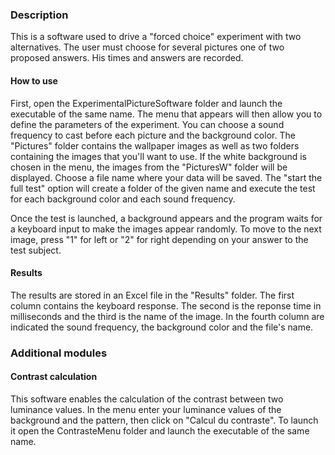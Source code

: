
### Description

This is a software used to drive a "forced choice" experiment with two alternatives. The user must choose for several pictures one of two proposed answers. His times and answers are recorded.  


#### How to use

First, open the ExperimentalPictureSoftware folder and launch the executable of the same name.
The menu that appears will then allow you to define the parameters of the experiment. You can choose a sound frequency to cast before each picture and the background color. The "Pictures" folder contains the wallpaper images as well as two folders containing the images that you'll want to use. If the white background is chosen in the menu, the images from the "PicturesW" folder will be displayed. 
Choose a file name where your data will be saved. The "start the full test" option will create a folder of the given name and execute the test for each background color and each sound frequency.

Once the test is launched, a background appears and the program waits for a keyboard input to make the images appear randomly.
To move to the next image, press "1" for left or "2" for right depending on your answer to the test subject. 

#### Results

The results are stored in an Excel file in the "Results" folder. The first column contains the keyboard response. The second is the reponse time in milliseconds and the third is the name of the image. In the fourth column are indicated the sound frequency, the background color and the file's name. 


### Additional modules

#### Contrast calculation

This software enables the calculation of the contrast between two luminance values. In the menu enter your luminance values of the background and the pattern, then click on "Calcul du contraste".
To launch it open the ContrasteMenu folder and launch the executable of the same name.
